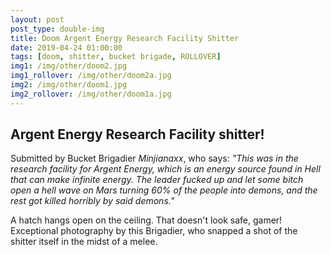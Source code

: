 ```yaml
---
layout: post
post_type: double-img
title: Doom Argent Energy Research Facility Shitter
date: 2019-04-24 01:00:00
tags: [doom, shitter, bucket brigade, ROLLOVER]
img1: /img/other/doom2.jpg
img1_rollover: /img/other/doom2a.jpg
img2: /img/other/doom1.jpg
img2_rollover: /img/other/doom1a.jpg
---
```

## Argent Energy Research Facility shitter!

Submitted by Bucket Brigadier *Minjianaxx*, who says: *"This was in the research facility for Argent Energy, which is an energy source found in Hell that can make infinite energy. The leader fucked up and let some bitch open a hell wave on Mars
turning 60% of the people into demons, and the rest got killed horribly by said demons."*

A hatch hangs open on the ceiling. That doesn't look safe, gamer! Exceptional photography by this Brigadier, who snapped a shot of the shitter itself in the midst of a melee.
